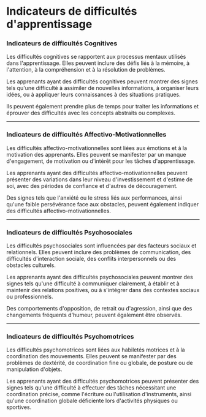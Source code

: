  # Indicateurs de difficultés d'apprentissage

### Indicateurs de difficultés Cognitives

Les difficultés cognitives se rapportent aux processus mentaux utilisés dans l'apprentissage. Elles peuvent inclure des défis liés à la mémoire, à l'attention, à la compréhension et à la résolution de problèmes.

Les apprenants ayant des difficultés cognitives peuvent montrer des signes tels qu'une difficulté à assimiler de nouvelles informations, à organiser leurs idées, ou à appliquer leurs connaissances à des situations pratiques.

Ils peuvent également prendre plus de temps pour traiter les informations et éprouver des difficultés avec les concepts abstraits ou complexes.

----------

### Indicateurs de difficultés Affectivo-Motivationnelles

Les difficultés affectivo-motivationnelles sont liées aux émotions et à la motivation des apprenants. Elles peuvent se manifester par un manque d'engagement, de motivation ou d'intérêt pour les tâches d'apprentissage.

Les apprenants ayant des difficultés affectivo-motivationnelles peuvent présenter des variations dans leur niveau d'investissement et d'estime de soi, avec des périodes de confiance et d'autres de découragement.

Des signes tels que l'anxiété ou le stress liés aux performances, ainsi qu'une faible persévérance face aux obstacles, peuvent également indiquer des difficultés affectivo-motivationnelles.

----------

### Indicateurs de difficultés Psychosociales

Les difficultés psychosociales sont influencées par des facteurs sociaux et relationnels. Elles peuvent inclure des problèmes de communication, des difficultés d'interaction sociale, des conflits interpersonnels ou des obstacles culturels.

Les apprenants ayant des difficultés psychosociales peuvent montrer des signes tels qu'une difficulté à communiquer clairement, à établir et à maintenir des relations positives, ou à s'intégrer dans des contextes sociaux ou professionnels.

Des comportements d'opposition, de retrait ou d'agression, ainsi que des changements fréquents d'humeur, peuvent également être observés.

----------

### Indicateurs de difficultés Psychomotrices

Les difficultés psychomotrices sont liées aux habiletés motrices et à la coordination des mouvements. Elles peuvent se manifester par des problèmes de dextérité, de coordination fine ou globale, de posture ou de manipulation d'objets.

Les apprenants ayant des difficultés psychomotrices peuvent présenter des signes tels qu'une difficulté à effectuer des tâches nécessitant une coordination précise, comme l'écriture ou l'utilisation d'instruments, ainsi qu'une coordination globale déficiente lors d'activités physiques ou sportives.
<!--stackedit_data:
eyJoaXN0b3J5IjpbODM0NDU3MjQ0XX0=
-->